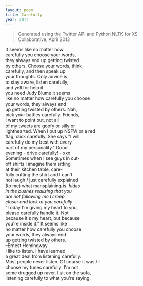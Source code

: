 ```yaml
---
layout: poem
title: Carefully
year: 2013
---
```


> Generated using the Twitter API and Python NLTK for XS Collaborative, April 2013
  
It seems like no matter how  
carefully you choose your words,  
they always end up getting twisted  
by others. Choose your words, think  
carefully, and then speak up  
your thoughts. Only advice is   
to stay aware, listen carefully,  
and yell for help if  
you need Judy Blume it seems  
like no matter how carefully you choose  
your words, they always end  
up getting twisted by others. Nah,  
pick your battles carefully. Friends,  
I want to point out, not all  
of my tweets are goofy or silly or  
lighthearted. When I put up NSFW or a red  
flag, click carefully. She says "I will  
carefully do my best with every  
part of my personality." Good  
evening - drive carefully! - xxx  
Sometimes when I see guys in cut-  
off shirts I imagine them sitting  
at their kitchen table, care-  
fully cutting the shirt and I can't  
not laugh / just carefully explained  
(to me) what mansplaining is. *hides  
in the bushes realizing that you  
are not following me I creep  
closer and look at you carefully*   
"Today I'm giving my heart to you,  
please carefully handle it. Not   
because it's my heart, but because  
you're inside it." It seems like  
no matter how carefully you choose   
your words, they always end  
up getting twisted by others.  
–Ernest Hemingway.  
I like to listen. I have learned  
a great deal from listening carefully.  
Most people never listen. Of course it was / I  
choose my tunes carefully. I'm not  
some drugged up raver. I sit on the sofa,  
listening carefully to what you're saying  
